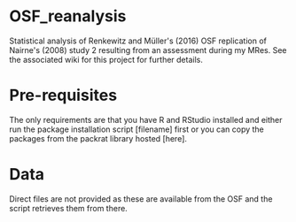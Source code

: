 # OSF_reanalysis
Statistical analysis of Renkewitz and Müller's (2016) OSF replication of Nairne's (2008) study 2 resulting from an assessment during my MRes. See the associated wiki for this project for further details.

# Pre-requisites
The only requirements are that you have R and RStudio installed and either run the package installation script [filename] first or you can copy the packages from the packrat library hosted [here]. 

# Data
Direct files are not provided as these are available from the OSF and the script retrieves them from there. 
